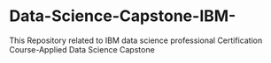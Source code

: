 # Data-Science-Capstone-IBM-
This Repository related to IBM data science professional Certification Course-Applied Data Science Capstone
